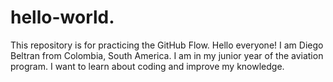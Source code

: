 # hello-world.
This repository is for practicing the GitHub Flow.
Hello everyone! I am Diego Beltran from Colombia, South America. I am in my junior year of the aviation program. I want to learn about coding and improve my knowledge.
